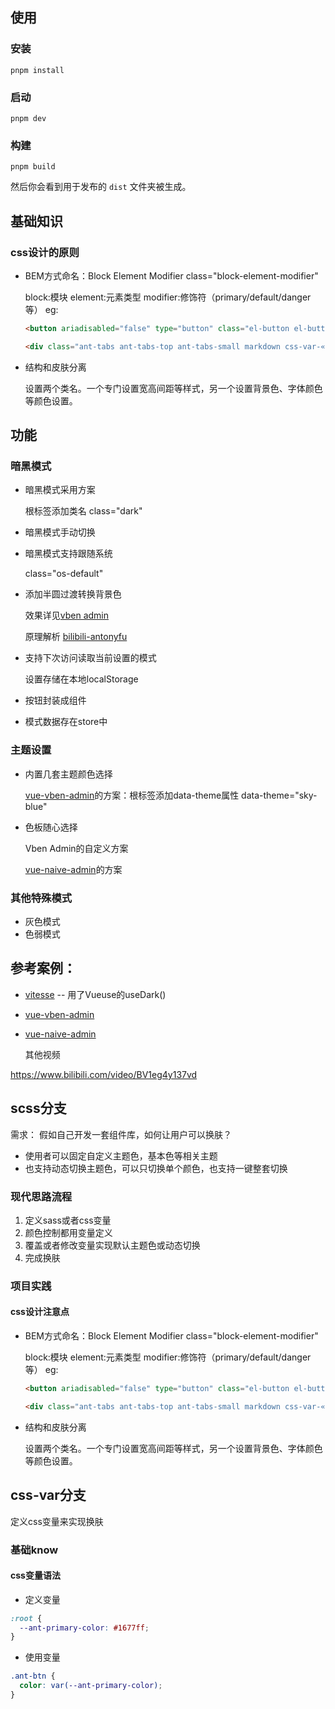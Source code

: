## 使用

### 安装

```shell
pnpm install
```

### 启动

```
pnpm dev
```

### 构建

```
pnpm build
```

然后你会看到用于发布的 `dist` 文件夹被生成。

## 基础知识

### css设计的原则

- BEM方式命名：Block Element Modifier
  class="block-element-modifier"

  block:模块 element:元素类型 modifier:修饰符（primary/default/danger等）
  eg:

  ```html
  <button ariadisabled="false" type="button" class="el-button el-button--primary" style=""></button>

  <div class="ant-tabs ant-tabs-top ant-tabs-small markdown css-var-«ro0» ant-tabs-css-var"></div>
  ```

- 结构和皮肤分离

  设置两个类名。一个专门设置宽高间距等样式，另一个设置背景色、字体颜色等颜色设置。

## 功能

### 暗黑模式

- 暗黑模式采用方案

  根标签<html>添加类名 class="dark"

- 暗黑模式手动切换

- 暗黑模式支持跟随系统

  class="os-default"

- 添加半圆过渡转换背景色

  效果详见[vben admin](https://www.vben.pro/#/auth/login)

  原理解析 [bilibili-antonyfu](https://www.bilibili.com/video/BV1hc411K72Z/)

- 支持下次访问读取当前设置的模式

  设置存储在本地localStorage

- 按钮封装成组件

- 模式数据存在store中

### 主题设置

- 内置几套主题颜色选择

  [vue-vben-admin](https://github.com/vbenjs/vue-vben-admin)的方案：根标签<html>添加data-theme属性 data-theme="sky-blue"

- 色板随心选择

  Vben Admin的自定义方案

  [vue-naive-admin](https://github.com/zclzone/vue-naive-admin)的方案

### 其他特殊模式

- 灰色模式
- 色弱模式

## 参考案例：

- [vitesse](https://github.com/antfu-collective/vitesse) -- 用了Vueuse的useDark()
- [vue-vben-admin](https://github.com/vbenjs/vue-vben-admin)
- [vue-naive-admin](https://github.com/zclzone/vue-naive-admin)

  其他视频

https://www.bilibili.com/video/BV1eg4y137vd

## scss分支

需求：​ 假如自己开发一套组件库，如何让用户可以换肤？

- 使用者可以固定自定义主题色，基本色等相关主题
- 也支持动态切换主题色，可以只切换单个颜色，也支持一键整套切换

### 现代思路流程

1. 定义sass或者css变量
2. 颜色控制都用变量定义
3. 覆盖或者修改变量实现默认主题色或动态切换
4. 完成换肤

### 项目实践

#### css设计注意点

- BEM方式命名：Block Element Modifier
  class="block-element-modifier"

  block:模块 element:元素类型 modifier:修饰符（primary/default/danger等）
  eg:

  ```html
  <button ariadisabled="false" type="button" class="el-button el-button--primary" style=""></button>

  <div class="ant-tabs ant-tabs-top ant-tabs-small markdown css-var-«ro0» ant-tabs-css-var"></div>
  ```

- 结构和皮肤分离

  设置两个类名。一个专门设置宽高间距等样式，另一个设置背景色、字体颜色等颜色设置。

## css-var分支

定义css变量来实现换肤

### 基础know

#### css变量语法

- 定义变量

```css
:root {
  --ant-primary-color: #1677ff;
}
```

- 使用变量

```css
.ant-btn {
  color: var(--ant-primary-color);
}
```
